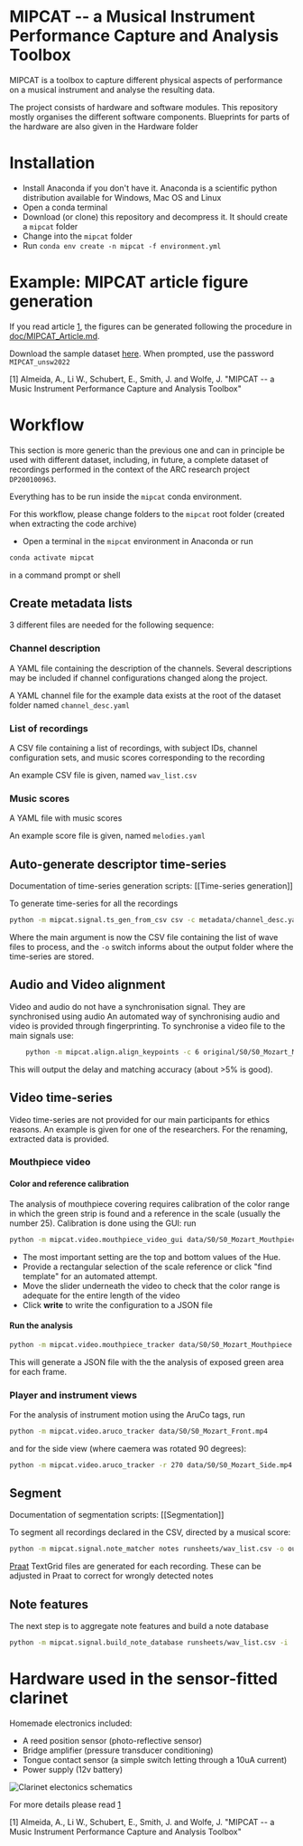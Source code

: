 # MIPCAT -- a Musical Instrument Performance Capture and Analysis Toolbox

MIPCAT is a toolbox to capture different physical aspects of performance on a musical instrument and analyse the resulting data.

The project consists of hardware and software modules. This repository mostly organises the different software components. Blueprints for parts of the hardware are also given in the Hardware folder

# Installation
- Install Anaconda if you don't have it. Anaconda is a scientific python distribution available for Windows, Mac OS and Linux
- Open a conda terminal
- Download (or clone) this repository and decompress it. It should create a `mipcat` folder
- Change into the `mipcat` folder
- Run `conda env create -n mipcat -f environment.yml`

# Example: MIPCAT article figure generation

If you read article [1](https://doi.org/10.3389/frsip.2023.1089366), the figures can be generated following the procedure in [doc/MIPCAT_Article.md](doc/MIPCAT_Article.md). 

Download the sample dataset [here](https://cloudstor.aarnet.edu.au/plus/s/1d1oeOAmsJU4nJ2). When prompted, use the password `MIPCAT_unsw2022`

[1] Almeida, A., Li W., Schubert, E., Smith, J. and Wolfe, J. "MIPCAT -- a Music Instrument Performance Capture and Analysis Toolbox"

# Workflow

This section is more generic than the previous one and can in principle be used with different dataset, including, in future, a complete dataset of recordings performed in the context of the ARC research project `DP200100963`.

Everything has to be run inside the `mipcat` conda environment.

For this workflow, please change folders to the `mipcat` root folder (created when extracting the code archive)

- Open a terminal in the `mipcat` environment in Anaconda
or run

```bash
conda activate mipcat
```
in a command prompt or shell


## Create metadata lists
3 different files are needed for the following sequence:

### Channel description
A YAML file containing the description of the channels. Several descriptions may be included if channel configurations changed along the project.

A YAML channel file for the example data exists at the root of the dataset folder named `channel_desc.yaml`

### List of recordings
A CSV file containing a list of recordings, with subject IDs, channel configuration sets, and music scores corresponding to the recording

An example CSV file is given, named `wav_list.csv`

### Music scores
A YAML file with music scores

An example score file is given, named `melodies.yaml`

## Auto-generate descriptor time-series
Documentation of time-series generation scripts: [[Time-series generation]]

To generate time-series for all the recordings
```bash
python -m mipcat.signal.ts_gen_from_csv csv -c metadata/channel_desc.yaml -r original -o calc metadata/wav_list.csv
```
Where the main argument is now the CSV file containing the list of wave files to process, and the `-o` switch informs about the output folder where the time-series are stored.

## Audio and Video alignment
Video and audio do not have a synchronisation signal. They are synchronised using audio
An automated way of synchronising audio and video is provided through fingerprinting.
To synchronise a video file to the main signals use:
```bash
	python -m mipcat.align.align_keypoints -c 6 original/S0/S0_Mozart_Mouthpiece.mp4 original/S0/S0_Mozar_Signals.wav
```
This will output the delay and matching accuracy (about >5% is good).

## Video time-series
Video time-series are not provided for our main participants for ethics reasons. An example is given for one of the researchers. For the renaming, extracted data is provided.

### Mouthpiece video
#### Color and reference calibration
The analysis of mouthpiece covering requires calibration of the color range in which the green strip is found and a reference in the scale (usually the number 25). Calibration is done using the GUI: run
```bash
python -m mipcat.video.mouthpiece_video_gui data/S0/S0_Mozart_Mouthpiece.mp4
```
- The most important setting are the top and bottom values of the Hue. 
- Provide a rectangular selection of the scale reference or click "find template" for an automated attempt.
- Move the slider underneath the video to check that the color range is adequate for the entire length of the video
- Click **write** to write the configuration to a JSON file

#### Run the analysis
```bash
python -m mipcat.video.mouthpiece_tracker data/S0/S0_Mozart_Mouthpiece.mp4
```
This will generate a JSON file with the the analysis of exposed green area for each frame.

### Player and instrument views
For the analysis of instrument motion using the AruCo tags, run
```bash
python -m mipcat.video.aruco_tracker data/S0/S0_Mozart_Front.mp4
```
and for the side view (where caemera was rotated 90 degrees):
```bash
python -m mipcat.video.aruco_tracker -r 270 data/S0/S0_Mozart_Side.mp4
```

## Segment 
Documentation of segmentation scripts: [[Segmentation]]

To segment all recordings declared in the CSV, directed by a musical score:
```bash
python -m mipcat.signal.note_matcher notes runsheets/wav_list.csv -o output/ -m runsheets/melodies.yaml
```

[Praat](https://www.fon.hum.uva.nl/praat/) TextGrid files are generated for each recording. These can be adjusted in Praat to correct for wrongly detected notes

## Note features
The next step is to aggregate note features and build a note database

```bash
python -m mipcat.signal.build_note_database runsheets/wav_list.csv -i 
```
# Hardware used in the sensor-fitted clarinet

Homemade electronics included:
* A reed position sensor (photo-reflective sensor)
* Bridge amplifier (pressure transducer conditioning) 
* Tongue contact sensor (a simple switch letting through a 10uA current)
* Power supply (12v battery) 

![Clarinet electonics schematics](/doc/CLARITRONICS.png)

For more details please read [1](https://doi.org/10.3389/frsip.2023.1089366)

[1] Almeida, A., Li W., Schubert, E., Smith, J. and Wolfe, J. "MIPCAT -- a Music Instrument Performance Capture and Analysis Toolbox"
